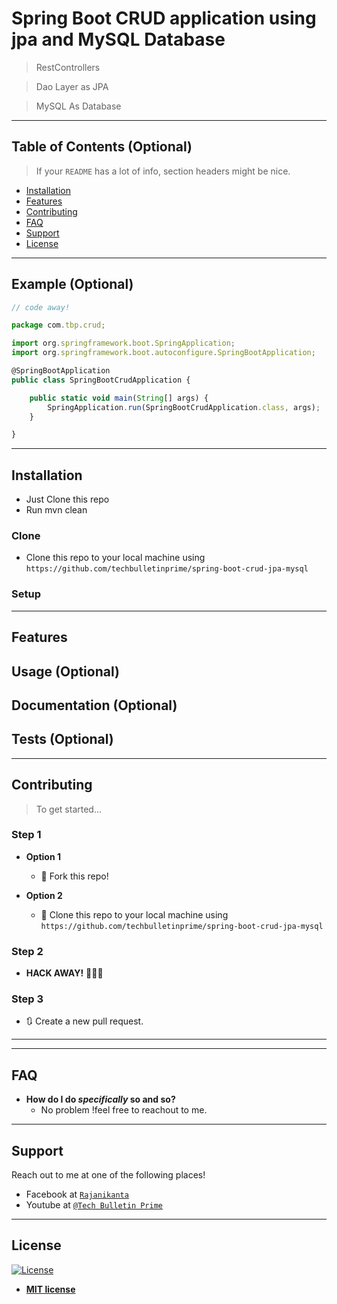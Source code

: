 

# Spring Boot CRUD application using jpa and MySQL Database

>RestControllers

> Dao Layer as JPA

> MySQL As Database

---

## Table of Contents (Optional)

> If your `README` has a lot of info, section headers might be nice.

- [Installation](#installation)
- [Features](#features)
- [Contributing](#contributing)
- [FAQ](#faq)
- [Support](#support)
- [License](#license)


---

## Example (Optional)

```javascript
// code away!

package com.tbp.crud;

import org.springframework.boot.SpringApplication;
import org.springframework.boot.autoconfigure.SpringBootApplication;

@SpringBootApplication
public class SpringBootCrudApplication {

	public static void main(String[] args) {
		SpringApplication.run(SpringBootCrudApplication.class, args);
	}

}

```

---

## Installation

- Just Clone this repo
- Run mvn clean 

### Clone

- Clone this repo to your local machine using `https://github.com/techbulletinprime/spring-boot-crud-jpa-mysql`

### Setup

---

## Features
## Usage (Optional)
## Documentation (Optional)
## Tests (Optional)

---

## Contributing

> To get started...

### Step 1

- **Option 1**
    - 🍴 Fork this repo!

- **Option 2**
    - 👯 Clone this repo to your local machine using `https://github.com/techbulletinprime/spring-boot-crud-jpa-mysql`

### Step 2

- **HACK AWAY!** 🔨🔨🔨

### Step 3

- 🔃 Create a new pull request.

---
---

## FAQ

- **How do I do *specifically* so and so?**
    - No problem !feel free to reachout to me.

---

## Support

Reach out to me at one of the following places!

- Facebook at <a href="https://www.facebook.com/rajanikanta.pradhan1" target="_blank">`Rajanikanta`</a>
- Youtube at <a href="https://www.youtube.com/c/TechBulletinPrime" target="_blank">`@Tech Bulletin Prime`</a>


---


## License

[![License](http://img.shields.io/:license-mit-blue.svg?style=flat-square)](http://badges.mit-license.org)

- **[MIT license](http://opensource.org/licenses/mit-license.php)**
